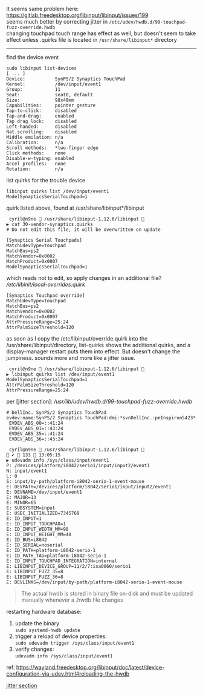 It seems same problem here: https://gitlab.freedesktop.org/libinput/libinput/issues/199  
seems much better by correcting jitter in `/etc/udev/hwdb.d/99-touchpad-fuzz-override.hwdb`  
changing touchpad touch range has effect as well, but doesn't seem to take effect unless .quirks file is located in `/usr/share/libinput*` directory  

------------------------------------
find the device event  
```
sudo libinput list-devices
[ ... ]
Device:           SynPS/2 Synaptics TouchPad
Kernel:           /dev/input/event1
Group:            11
Seat:             seat0, default
Size:             98x48mm
Capabilities:     pointer gesture
Tap-to-click:     disabled
Tap-and-drag:     enabled
Tap drag lock:    disabled
Left-handed:      disabled
Nat.scrolling:    disabled
Middle emulation: n/a
Calibration:      n/a
Scroll methods:   *two-finger edge 
Click methods:    none
Disable-w-typing: enabled
Accel profiles:   none
Rotation:         n/a
```

list quirks for the trouble device
```
libinput quirks list /dev/input/event1                  
ModelSynapticsSerialTouchpad=1
```

quirk listed above, found at /usr/share/libinput*/libinput
```
 cyril@n9ne  /usr/share/libinput-1.12.6/libinput 
▶ cat 30-vendor-synaptics.quirks                          
# Do not edit this file, it will be overwritten on update

[Synaptics Serial Touchpads]
MatchUdevType=touchpad
MatchBus=ps2
MatchVendor=0x0002
MatchProduct=0x0007
ModelSynapticsSerialTouchpad=1
```

which reads not to edit, so apply changes in an additional file?
_/etc/libinit/local-overrides.quirk_
```
[Synaptics Touchpad override]
MatchUdevType=touchpad
MatchBus=ps2
MatchVendor=0x0002
MatchProduct=0x0007
AttrPressureRange=25:24
AttrPalmSizeThreshold=120
```
as soon as I copy the /etc/libinput/override.quirk into the /usr/share/libinput/directory, list-quirks shows the additional quirks, and a display-manager restart puts them into effect. But doesn't change the jumpiness. sounds more and more like a jitter issue.

```
 cyril@n9ne  /usr/share/libinput-1.12.6/libinput 
▶ libinput quirks list /dev/input/event1                                        
ModelSynapticsSerialTouchpad=1
AttrPalmSizeThreshold=120
AttrPressureRange=25:24
```

per [jitter section]:
_/usr/lib/udev/hwdb.d/99-touchpad-fuzz-override.hwdb_
```
# DellInc. SynPS/2 Synaptics TouchPad
evdev:name:SynPS/2 Synaptics TouchPad:dmi:*svnDellInc.:pnInspiron5423*
 EVDEV_ABS_00=::41:24
 EVDEV_ABS_01=::43:24
 EVDEV_ABS_35=::41:24
 EVDEV_ABS_36=::43:24
```

```
 cyril@n9ne  /usr/share/libinput-1.12.6/libinput                                                                                ✔  133  13:05:15
▶ udevadm info /sys/class/input/event1            
P: /devices/platform/i8042/serio1/input/input2/event1
N: input/event1
L: 0
S: input/by-path/platform-i8042-serio-1-event-mouse
E: DEVPATH=/devices/platform/i8042/serio1/input/input2/event1
E: DEVNAME=/dev/input/event1
E: MAJOR=13
E: MINOR=65
E: SUBSYSTEM=input
E: USEC_INITIALIZED=7345768
E: ID_INPUT=1
E: ID_INPUT_TOUCHPAD=1
E: ID_INPUT_WIDTH_MM=98
E: ID_INPUT_HEIGHT_MM=48
E: ID_BUS=i8042
E: ID_SERIAL=noserial
E: ID_PATH=platform-i8042-serio-1
E: ID_PATH_TAG=platform-i8042-serio-1
E: ID_INPUT_TOUCHPAD_INTEGRATION=internal
E: LIBINPUT_DEVICE_GROUP=11/2/7:isa0060/serio1
E: LIBINPUT_FUZZ_35=8
E: LIBINPUT_FUZZ_36=8
E: DEVLINKS=/dev/input/by-path/platform-i8042-serio-1-event-mouse
```
>The actual hwdb is stored in binary file on-disk and must be updated manually whenever a .hwdb file changes  

restarting hardware database:  
1. update the binary  
`sudo systemd-hwdb update`  
2. trigger a reload of device properties:  
`sudo udevadm trigger /sys/class/input/event1`  
3. verify changes:  
`udevadm info /sys/class/input/event1 `  

ref: https://wayland.freedesktop.org/libinput/doc/latest/device-configuration-via-udev.html#reloading-the-hwdb  



[jitter section](https://wayland.freedesktop.org/libinput/doc/latest/touchpad-jitter.html#overriding-the-hysteresis-margins)
